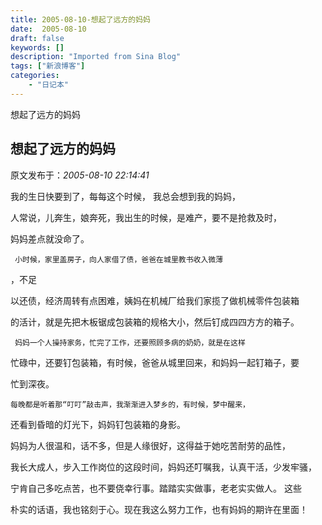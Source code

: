 ```yaml
---
title: 2005-08-10-想起了远方的妈妈
date:  2005-08-10
draft: false
keywords: []
description: "Imported from Sina Blog"
tags: ["新浪博客"]
categories: 
    - "日记本"
---
```

想起了远方的妈妈
## 想起了远方的妈妈

 原文发布于：*2005-08-10 22:14:41*

 

         
我的生日快要到了，每每这个时候， 我总会想到我的妈妈，

人常说，儿奔生，娘奔死，我出生的时候，是难产，要不是抢救及时，

妈妈差点就没命了。

 

     小时候，家里盖房子，向人家借了债，爸爸在城里教书收入微薄
，不足

以还债，经济周转有点困难，姨妈在机械厂给我们家揽了做机械零件包装箱

的活计，就是先把木板锯成包装箱的规格大小，然后钉成四四方方的箱子。

 

     妈妈一个人操持家务，忙完了工作，还要照顾多病的奶奶，就是在这样

忙碌中，还要钉包装箱，有时候，爸爸从城里回来，和妈妈一起钉箱子，要

忙到深夜。

    每晚都是听着那“叮叮”敲击声，我渐渐进入梦乡的，有时候，梦中醒来，

还看到昏暗的灯光下，妈妈钉包装箱的身影。

 

    
妈妈为人很温和，话不多，但是人缘很好，这得益于她吃苦耐劳的品性，

我长大成人，步入工作岗位的这段时间，妈妈还叮嘱我，认真干活，少发牢骚，

宁肯自己多吃点苦，也不要侥幸行事。踏踏实实做事，老老实实做人。 这些

朴实的话语，我也铭刻于心。现在我这么努力工作，也有妈妈的期许在里面！


